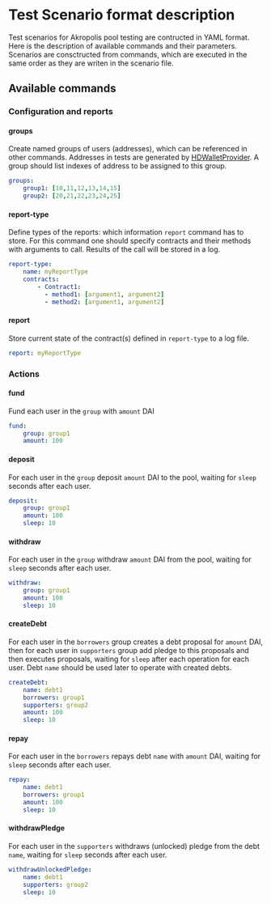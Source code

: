 # Test Scenario format description
Test scenarios for Akropolis pool testing are contructed in YAML format.
Here is the description of available commands and their parameters.
Scenarios are consctructed from commands, which are executed in the same order as they are writen in the scenario file.

## Available commands

### Configuration and reports

#### groups
Create named groups of users (addresses), which can be referenced in other commands.
Addresses in tests are generated by [HDWalletProvider](https://github.com/trufflesuite/truffle-hdwallet-provider).
A group should list indexes of address to be assigned to this group.
```yaml
groups:
    group1: [10,11,12,13,14,15]
    group2: [20,21,22,23,24,25]
```

#### report-type
Define types of the reports: which information `report` command has to store.
For this command one should specify contracts and their methods with arguments to call.
Results of the call will be stored in a log.
```yaml
report-type:
    name: myReportType
    contracts:
        - Contract1:
          - method1: [argument1, argument2]
          - method2: [argument1, argument2]
```

#### report
Store current state of the contract(s) defined in `report-type` to a log file.
```yaml
report: myReportType
``` 

### Actions

#### fund
Fund each user in the `group` with `amount` DAI
```yaml
fund:
    group: group1 
    amount: 100
```

#### deposit
For each user in the `group` deposit `amount` DAI to the pool, 
waiting for `sleep` seconds after each user.
```yaml
deposit:
    group: group1 
    amount: 100
    sleep: 10
```

#### withdraw
For each user in the `group` withdraw `amount` DAI from the pool, 
waiting for `sleep` seconds after each user.
```yaml
withdraw:
    group: group1 
    amount: 100
    sleep: 10
```

#### createDebt
For each user in the `borrowers` group creates a debt proposal for `amount` DAI,
then for each user in `supporters` group add pledge to this proposals
and then executes proposals, waiting for `sleep` after each operation for each user.
Debt `name` should be used later to operate with created debts.
```yaml
createDebt:
    name: debt1
    borrowers: group1 
    supporters: group2 
    amount: 100
    sleep: 10
```

#### repay
For each user in the `borrowers` repays debt `name` with `amount` DAI,
waiting for `sleep` seconds after each user.
```yaml
repay:
    name: debt1
    borrowers: group1 
    amount: 100
    sleep: 10
```

#### withdrawPledge
For each user in the `supporters` withdraws (unlocked) pledge from the debt `name`,
waiting for `sleep` seconds after each user.
```yaml
withdrawUnlockedPledge:
    name: debt1
    supporters: group2 
    sleep: 10
```





